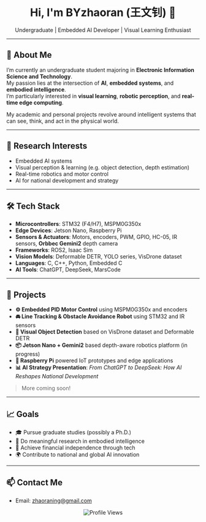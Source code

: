 <h1 align="center">Hi, I'm BYzhaoran (王文钊) 👋</h1>

<p align="center">
  Undergraduate | Embedded AI Developer | Visual Learning Enthusiast
</p>

---

## 🔬 About Me

I’m currently an undergraduate student majoring in **Electronic Information Science and Technology**.  
My passion lies at the intersection of **AI**, **embedded systems**, and **embodied intelligence**.  
I’m particularly interested in **visual learning**, **robotic perception**, and **real-time edge computing**.

My academic and personal projects revolve around intelligent systems that can see, think, and act in the physical world.

---

## 🧠 Research Interests

- Embedded AI systems  
- Visual perception & learning (e.g. object detection, depth estimation)  
- Real-time robotics and motor control  
- AI for national development and strategy

---

## 🛠️ Tech Stack

- **Microcontrollers**: STM32 (F4/H7), MSPM0G350x  
- **Edge Devices**: Jetson Nano, Raspberry Pi  
- **Sensors & Actuators**: Motors, encoders, PWM, GPIO, HC-05, IR sensors, **Orbbec Gemini2** depth camera  
- **Frameworks**: ROS2, Isaac Sim  
- **Vision Models**: Deformable DETR, YOLO series, VisDrone dataset  
- **Languages**: C, C++, Python, Embedded C  
- **AI Tools**: ChatGPT, DeepSeek, MarsCode

---

## 🔧 Projects

- **⚙️ Embedded PID Motor Control** using MSPM0G350x and encoders  
- **🚘 Line Tracking & Obstacle Avoidance Robot** using STM32 and IR sensors  
- **🧠 Visual Object Detection** based on VisDrone dataset and Deformable DETR  
- **📦 Jetson Nano + Gemini2** based depth-aware robotics platform (in progress)  
- **🍓 Raspberry Pi** powered IoT prototypes and edge applications  
- **📊 AI Strategy Presentation**: _From ChatGPT to DeepSeek: How AI Reshapes National Development_

> More coming soon!

---

## 📈 Goals

- 🎓 Pursue graduate studies (possibly a Ph.D.)
- 🧪 Do meaningful research in embodied intelligence
- 💼 Achieve financial independence through tech
- 🌍 Contribute to national and global AI innovation

---

## 📫 Contact Me

- Email: zhaoraning@gmail.com  

<p align="center">
  <img src="https://komarev.com/ghpvc/?username=BYzhaoran&label=Profile%20views&color=0e75b6&style=flat" alt="Profile Views" />
</p>
